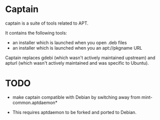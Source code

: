 # Captain

captain is a suite of tools related to APT.

It contains the following tools:

- an installer which is launched when you open .deb files
- an installer which is launched when you an apt://pkgname URL

Captain replaces gdebi (which wasn't actively maintained upstream) and apturl (which wasn't actively maintained and was specific to Ubuntu).

# TODO

- make captain compatible with Debian by switching away from mint-common.aptdaemon*


* This requires aptdaemon to be forked and ported to Debian.
